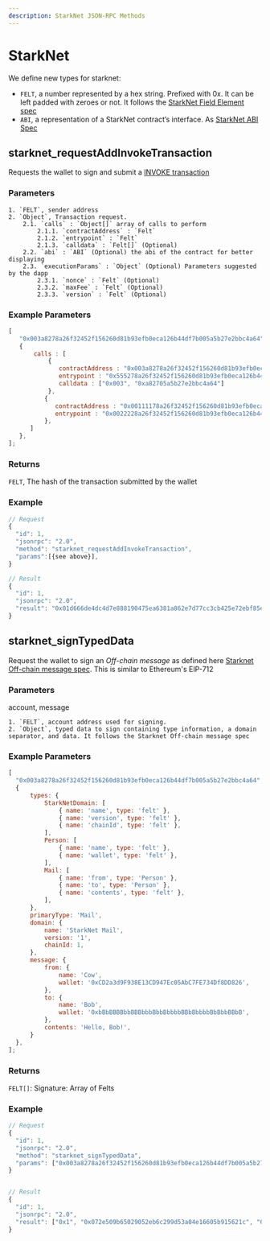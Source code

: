 ```yaml
---
description: StarkNet JSON-RPC Methods
---
```


# StarkNet

We define new types for starknet:
- `FELT`, a number represented by a hex string. Prefixed with 0x. It can be left padded with zeroes or not. It follows the [StarkNet Field Element spec](https://starknet.io/docs/how_cairo_works/cairo_intro.html#field-elements)
- `ABI`, a representation of a StarkNet contract’s interface. As [StarkNet ABI Spec](https://docs.starknet.io/documentation/develop/Contracts/contract-abi/)


## starknet_requestAddInvokeTransaction

Requests the wallet to sign and submit a [INVOKE transaction](https://docs.starknet.io/documentation/develop/Blocks/transactions/#invoke_transaction)

### Parameters

```
1. `FELT`, sender address
2. `Object`, Transaction request.
    2.1. `calls` : `Object[]` array of calls to perform
        2.1.1. `contractAddress` : `Felt`
        2.1.2. `entrypoint` : `Felt`
        2.1.3. `calldata` : `Felt[]` (Optional)
    2.2. `abi` : `ABI` (Optional) the abi of the contract for better displaying
    2.3. `executionParams` : `Object` (Optional) Parameters suggested by the dapp
        2.3.1. `nonce` : `Felt` (Optional)
        2.3.2. `maxFee` : `Felt` (Optional)
        2.3.3. `version` : `Felt` (Optional)
```


### Example Parameters

```javascript
[
   "0x003a8278a26f32452f156260d81b93efb0eca126b44df7b005a5b27e2bbc4a64",
   {
       calls : [
           {
              contractAddress : "0x003a8278a26f32452f156260d81b93efb0eca126b44df7b005a5b27e2bbc4a64",
              entrypoint : "0x555278a26f32452f156260d81b93efb0eca126b44df7b005a5b27e2bbc4a64",
              calldata : ["0x003", "0xa82705a5b27e2bbc4a64"]
           },
          {
             contractAddress : "0x00111178a26f32452f156260d81b93efb0eca126b44df7b005a5b27e2bbc4a64",
             entrypoint : "0x0022228a26f32452f156260d81b93efb0eca126b44df7b005a5b27e2bbc4a64",
          },
      ]
   },
];
```

### Returns

`FELT`, The hash of the transaction submitted by the wallet

### Example

```javascript
// Request
{
  "id": 1,
  "jsonrpc": "2.0",
  "method": "starknet_requestAddInvokeTransaction",
  "params":[{see above}],
}

// Result
{
  "id": 1,
  "jsonrpc": "2.0",
  "result": "0x01d666de4dc4d7e888190475ea6381a862e7d77cc3cb425e72ebf85e1d5144fa"
}
```


## starknet_signTypedData

Request the wallet to sign an *Off-chain message* as defined here [Starknet Off-chain message spec](https://community.starknet.io/t/signing-transactions-and-off-chain-messages/66).  This is similar to Ethereum's EIP-712

### Parameters

account, message
```
1. `FELT`, account address used for signing.
2. `Object`, typed data to sign containing type information, a domain separator, and data. It follows the Starknet Off-chain message spec
```

### Example Parameters

```javascript
[
  "0x003a8278a26f32452f156260d81b93efb0eca126b44df7b005a5b27e2bbc4a64",
  {
      types: {
          StarkNetDomain: [
              { name: 'name', type: 'felt' },
              { name: 'version', type: 'felt' },
              { name: 'chainId', type: 'felt' },
          ],
          Person: [
              { name: 'name', type: 'felt' },
              { name: 'wallet', type: 'felt' },
          ],
          Mail: [
              { name: 'from', type: 'Person' },
              { name: 'to', type: 'Person' },
              { name: 'contents', type: 'felt' },
          ],
      },
      primaryType: 'Mail',
      domain: {
          name: 'StarkNet Mail',
          version: '1',
          chainId: 1,
      },
      message: {
          from: {
              name: 'Cow',
              wallet: '0xCD2a3d9F938E13CD947Ec05AbC7FE734Df8DD826',
          },
          to: {
              name: 'Bob',
              wallet: '0xbBbBBBBbbBBBbbbBbbBbbbbBBbBbbbbBbBbbBBbB',
          },
          contents: 'Hello, Bob!',
      }
  },
];
```

### Returns

`FELT[]`: Signature: Array of Felts

### Example

```javascript
// Request
{
  "id": 1,
  "jsonrpc": "2.0",
  "method": "starknet_signTypedData",
  "params": ["0x003a8278a26f32452f156260d81b93efb0eca126b44df7b005a5b27e2bbc4a64", {see above}]
}


// Result
{
  "id": 1,
  "jsonrpc": "2.0",
  "result": ["0x1", "0x072e509b65029052eb6c299d53a04e16605b915621c", "0x07897a4646"]
}
```

